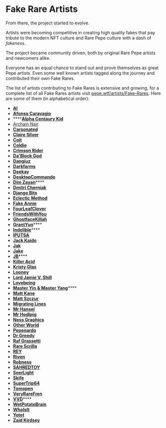 # Fake Rare Artists

From there, the project started to evolve.

Artists were becoming competitive in creating high quality fakes that pay tribute to the modern NFT culture and Rare Pepe culture with a dash of _fakeness_.

The project became community driven, both by original Rare Pepe artists and newcomers alike.

Everyone has an equal chance to stand out and prove themselves as great Pepe artists. Even some well known artists tagged along the journey and contributed their own Fake Rares.

The list of artists contributing to Fake Rares is extensive and growing, for a complete list of all Fake Rares artists visit [pepe.wtf/artists/Fake-Rares](https://pepe.wtf/new/artists/Fake-Rares). Here are some of them (in alphabetical order):

* ****[**Al**](https://pepe.wtf/artists/Al)****
* ****[**Afonso Caravagio**](https://pepe.wtf/artists/Afonso-Caravagio-X-Aisha-Venus)****
* ****[**Alpha Centaury Kid**](https://pepe.wtf/artists/Alpha-Centauri-Kid)
* [Archain Nair](https://pepe.wtf/artists/ARCHAIN-NAIR)
* ****[**Carsonated**](https://pepe.wtf/artists/Carsonated)****
* ****[**Claire Silver**](https://pepe.wtf/artists/Claire-Silver)****
* ****[**Coit**](https://twitter.com/CoitNft)****
* ****[**Coldie**](https://pepe.wtf/artists/Coldie)****
* ****[**Crimson Rider**](https://pepe.wtf/artists/Crimson-Rider)****
* ****[**Da'Block God**](https://pepe.wtf/artists/Da'Block-God)****
* ****[**Dangiuz**](https://pepe.wtf/artists/Dangiuz)****
* ****[**Darkfarms**](https://pepe.wtf/artists/Darkfarms)****
* ****[**Deekay**](https://pepe.wtf/artists/DeeKay)****
* ****[**DesktopCommando**](https://pepe.wtf/artists/DesktopCommando)****
* [**Dim Zayan**](https://pepe.wtf/artists/Dim-Zayan)****
* ****[**Dmitri Cherniak**](https://pepe.wtf/artists/Dmitri-Cherniak)****
* ****[**Django Bits**](https://pepe.wtf/artists/Django-Bits)****
* ****[**Eclectic Method**](https://pepe.wtf/artists/EclecticMethod)****
* ****[**Fake Annie**](https://pepe.wtf/artists/Fake-Annie)****
* ****[**FourLeafClover**](https://pepe.wtf/artists/FourLeafClover)****
* ****[**FriendsWithYou**](https://pepe.wtf/artists/FRIENDS-WITH-YOU)****
* [**GhostfaceKillah**](https://twitter.com/GhostfaceKillah)
* [**GrantYun**](https://pepe.wtf/artists/GrantYun)****
* [**Indelible**](https://pepe.wtf/artists/Indelible)****
* ****[**IPUTSA**](https://pepe.wtf/artists/IPUTSA)****
* ****[**Jack Kaido**](https://pepe.wtf/artists/JackKaido)****
* ****[**Jak**](https://pepe.wtf/artists/Jak)****
* ****[**Jake**](https://pepe.wtf/artists/Jake)****
* [**JB**](https://pepe.wtf/artists/JB)****
* ****[**Killer Acid**](https://pepe.wtf/artists/Killer-Acid)****
* ****[**Kristy Glas**](https://pepe.wtf/artists/KristyGlas)****
* ****[**Looney**](https://pepe.wtf/artists/Looney)****
* ****[**Lord Jamie V. Shill**](https://pepe.wtf/artists/Lord-Jamie-V.-Shill)****
* ****[**Lovebeing**](https://pepe.wtf/artists/LOVEBEING)****
* ****[**Master Yin**](https://twitter.com/NftRooster)****[ **& Master Yang**](https://twitter.com/BabyPicassoo)****
* ****[**Matt Kane**](https://pepe.wtf/artists/Matt-Kane)****
* ****[**Matt Szczur**](https://pepe.wtf/artists/Matt-Szczur)****
* ****[**Migrating Lines**](https://pepe.wtf/artists/MIGRATING-LINES)****
* ****[**Mr Hansel**](https://pepe.wtf/artists/Mr-Hansel)****
* ****[**Mr Hodlpig**](https://pepe.wtf/artists/Mr.-HODLPIG)****
* ****[**Ness Graphics**](https://pepe.wtf/artists/NessGraphics)****
* ****[**Other World**](https://pepe.wtf/artists/Other-World)****
* ****[**Pepenardo**](https://pepe.wtf/artists/Pepenardo)****
* ****[**Dr Greedy**](https://pepe.wtf/artists/Dr.-Greedy)****
* ****[**Raf Grassetti**](https://pepe.wtf/artists/Raf-Grassetti)****
* ****[**Rare Scrilla**](https://pepe.wtf/artists/Rare-Scrilla)****
* ****[**REY**](https://pepe.wtf/artists/REY)****
* ****[**Riven**](https://pepe.wtf/artists/Riven)****
* ****[**Robness**](https://pepe.wtf/artists/Robness)****
* ****[**SAHREDTOY**](https://pepe.wtf/artists/SAHREDTOY)****
* ****[**SeerLight**](https://pepe.wtf/artists/SeerLight)****
* ****[**Skife**](https://pepe.wtf/artists/Skife)****
* ****[**SuperTrip64**](https://pepe.wtf/artists/SuperTrip64)****
* ****[**Tomopen**](https://pepe.wtf/artists/Tomopen)****
* ****[**VeryRareFren**](https://pepe.wtf/artists/VeryRareFren)****
* [**VVD**](https://pepe.wtf/artists/VVD)****
* ****[**WetPotatoBrain**](https://pepe.wtf/artists/WetPotatoBrain)****
* ****[**WhoIsIt**](https://pepe.wtf/artists/Whoisit)****
* ****[**Yotet**](https://pepe.wtf/artists/Yotet)****
* ****[**Zaid Kirdsey**](https://pepe.wtf/artists/Zaid-Kirdsey)****
